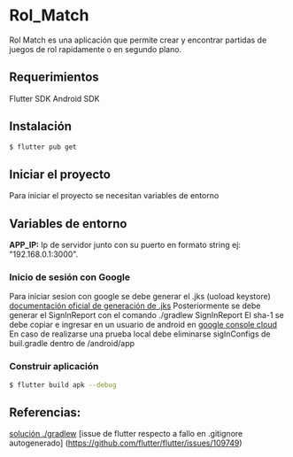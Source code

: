 # Rol_Match

Rol Match es una aplicación que permite crear y encontrar partidas de juegos de rol rapidamente o en segundo plano.

## Requerimientos
Flutter SDK
Android SDK

## Instalación

```bash
$ flutter pub get
```


## Iniciar el proyecto

Para iniciar el proyecto se necesitan variables de entorno
## Variables de entorno

**APP_IP:** Ip de servidor junto con su puerto en formato string ej: "192.168.0.1:3000".

### Inicio de sesión con Google
Para iniciar sesion con google se debe generar el .jks (uoload keystore)
[documentación oficial de generación de .jks](https://docs.flutter.dev/deployment/android)
Posteriormente se debe generar el SignInReport con el comando ./gradlew SignInReport
El sha-1 se debe copiar e ingresar en un usuario de android en [google console cloud](https://console.cloud.google.com/)
En caso de realizarse una prueba local debe eliminarse sigInConfigs de buil.gradle dentro de /android/app


### Construir aplicación
```bash
$ flutter build apk --debug
```
## Referencias:
[solución ./gradlew]( https://stackoverflow.com/questions/56626319/gitlab-ci-gradlew-does-not-exist-and-remove-not-passed)
[issue de flutter respecto a fallo en .gitignore autogenerado] (https://github.com/flutter/flutter/issues/109749)
